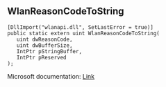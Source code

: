 ## WlanReasonCodeToString

```
[DllImport("wlanapi.dll", SetLastError = true)]
public static extern uint WlanReasonCodeToString(
   uint dwReasonCode,
   uint dwBufferSize,
   IntPtr pStringBuffer,
   IntPtr pReserved
);
```

Microsoft documentation: [Link](https://docs.microsoft.com/en-us/windows/win32/api/wlanapi/nf-wlanapi-wlanreasoncodetostring)

